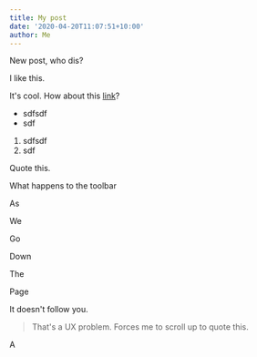 ```yaml
---
title: My post
date: '2020-04-20T11:07:51+10:00'
author: Me
---
```

New post, who dis?

I like this. 

It's cool. How about this [link](https://wherearethelinkstothiswebsite.com "Link to page")? 

* sdfsdf
* sdf

1. sdfsdf
2. sdf

Quote this. 

What happens to the toolbar

As

We

Go

Down

The

Page

It doesn't follow you. 

> That's a UX problem. Forces me to scroll up to quote this. 

A